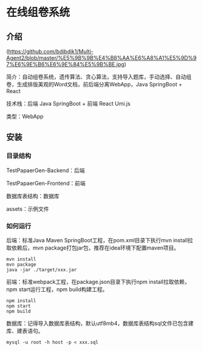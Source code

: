 # 在线组卷系统

## 介绍
(https://github.com/bdjbdjk1/Multi-Agent2/blob/master/%E5%9B%9B%E4%B8%AA%E6%A8%A1%E5%9D%97%E6%9E%B6%E6%9E%84%E5%9B%BE.jpg)

简介：自动组卷系统，遗传算法、贪心算法，支持导入题库，手动选择、自动组卷，生成排版美观的Word文档，前后端分离WebApp，Java SpringBoot + React

技术栈：后端 Java SpringBoot + 前端 React Umi.js

类型：WebApp

## 安装

### 目录结构

TestPapaerGen-Backend：后端

TestPapaerGen-Frontend：前端

数据库表结构：数据库

assets：示例文件

### 如何运行

后端：标准Java Maven SpringBoot工程，在pom.xml目录下执行mvn install拉取依赖后，mvn package打包jar包，推荐在idea环境下配置maven项目。

```shell
mvn install
mvn package
java -jar ./target/xxx.jar
```

前端：标准webpack工程，在package.json目录下执行npm install拉取依赖，npm start运行工程，npm build构建工程。

```shell
npm install
npm start
npm build
```

数据库：记得导入数据库表结构，默认utf8mb4，数据库表结构sql文件已包含建库、建表语句。

```shell
mysql -u root -h host -p < xxx.sql
```
